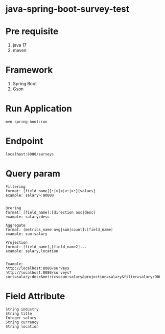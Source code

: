 # java-spring-boot-survey-test


# Pre requisite
1. java 17
2. maven

# Framework
1. Spring Boot 
2. Gson


# Run Application 
```
mvn spring-boot:run
```

# Endpoint
```
localhost:8080/surveys
```

# Query param 
```
Filtering
format: [field_name][:|>|<|<:|>:][values]
example: salary>:90000


Orering
format: [field_name]:[direction asc|desc]
example: salary:desc

Aggregate
format: [metrics_name avg|sum|count]:[field_name]
example: sum:salary

Projection
format: [field_name],[field_name2]...
example: salary,location


Example: 
http://localhost:8080/surveys
http://localhost:8080/surveys?sort=salary:desc&metrics=sum:salary&projection=salary&filter=salary:90000
```

# Field Attribute 
```
String industry
String title
Integer salary
String currency
String location
```
